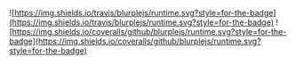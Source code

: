 ![https://img.shields.io/travis/blurplejs/runtime.svg?style=for-the-badge](https://img.shields.io/travis/blurplejs/runtime.svg?style=for-the-badge) ![https://img.shields.io/coveralls/github/blurplejs/runtime.svg?style=for-the-badge](https://img.shields.io/coveralls/github/blurplejs/runtime.svg?style=for-the-badge)
